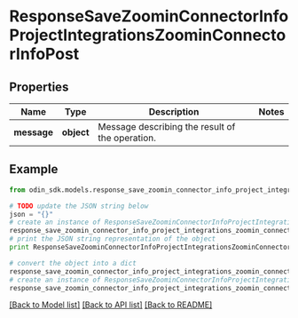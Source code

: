 # ResponseSaveZoominConnectorInfoProjectIntegrationsZoominConnectorInfoPost


## Properties

Name | Type | Description | Notes
------------ | ------------- | ------------- | -------------
**message** | **object** | Message describing the result of the operation. | 

## Example

```python
from odin_sdk.models.response_save_zoomin_connector_info_project_integrations_zoomin_connector_info_post import ResponseSaveZoominConnectorInfoProjectIntegrationsZoominConnectorInfoPost

# TODO update the JSON string below
json = "{}"
# create an instance of ResponseSaveZoominConnectorInfoProjectIntegrationsZoominConnectorInfoPost from a JSON string
response_save_zoomin_connector_info_project_integrations_zoomin_connector_info_post_instance = ResponseSaveZoominConnectorInfoProjectIntegrationsZoominConnectorInfoPost.from_json(json)
# print the JSON string representation of the object
print ResponseSaveZoominConnectorInfoProjectIntegrationsZoominConnectorInfoPost.to_json()

# convert the object into a dict
response_save_zoomin_connector_info_project_integrations_zoomin_connector_info_post_dict = response_save_zoomin_connector_info_project_integrations_zoomin_connector_info_post_instance.to_dict()
# create an instance of ResponseSaveZoominConnectorInfoProjectIntegrationsZoominConnectorInfoPost from a dict
response_save_zoomin_connector_info_project_integrations_zoomin_connector_info_post_form_dict = response_save_zoomin_connector_info_project_integrations_zoomin_connector_info_post.from_dict(response_save_zoomin_connector_info_project_integrations_zoomin_connector_info_post_dict)
```
[[Back to Model list]](../README.md#documentation-for-models) [[Back to API list]](../README.md#documentation-for-api-endpoints) [[Back to README]](../README.md)


